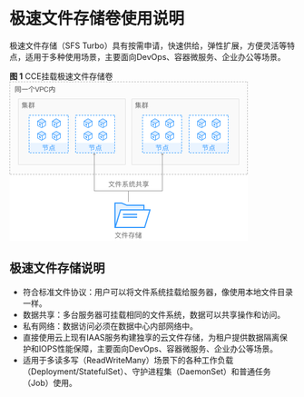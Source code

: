 # 极速文件存储卷使用说明<a name="cce_01_0270"></a>

极速文件存储（SFS Turbo）具有按需申请，快速供给，弹性扩展，方便灵活等特点，适用于多种使用场景，主要面向DevOps、容器微服务、企业办公等场景。

**图 1**  CCE挂载极速文件存储卷<a name="fig1837231912417"></a>  
![](figures/CCE挂载极速文件存储卷.png "CCE挂载极速文件存储卷")

## 极速文件存储说明<a name="section16125104115411"></a>

-   符合标准文件协议：用户可以将文件系统挂载给服务器，像使用本地文件目录一样。
-   数据共享：多台服务器可挂载相同的文件系统，数据可以共享操作和访问。
-   私有网络：数据访问必须在数据中心内部网络中。
-   直接使用云上现有IAAS服务构建独享的云文件存储，为租户提供数据隔离保护和IOPS性能保障，主要面向DevOps、容器微服务、企业办公等场景。
-   适用于多读多写（ReadWriteMany）场景下的各种工作负载（Deployment/StatefulSet）、守护进程集（DaemonSet）和普通任务（Job）使用。

